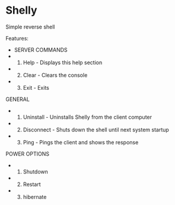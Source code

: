 # Shelly
Simple reverse shell

Features:

- SERVER COMMANDS
- 1. Help - Displays this help section
- 2. Clear - Clears the console
- 3. Exit - Exits

GENERAL
- 1. Uninstall - Uninstalls Shelly from the client computer
- 2. Disconnect - Shuts down the shell until next system startup
- 3. Ping - Pings the client and shows the response

POWER OPTIONS
- 1. Shutdown
- 2. Restart
- 3. hibernate

